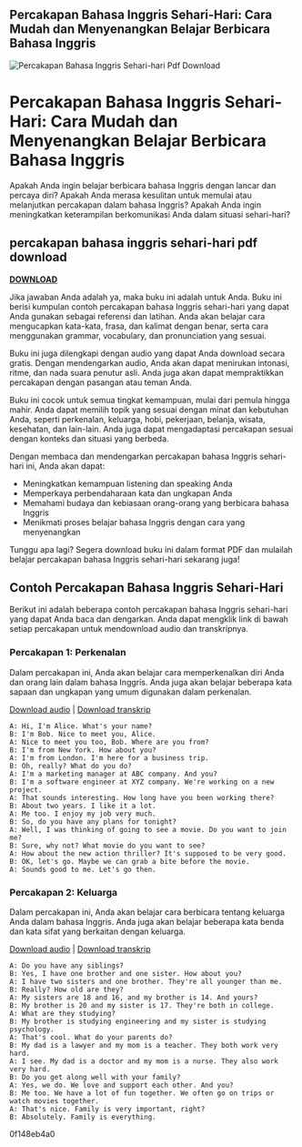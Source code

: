 ## Percakapan Bahasa Inggris Sehari-Hari: Cara Mudah dan Menyenangkan Belajar Berbicara Bahasa Inggris

 
![Percakapan Bahasa Inggris Sehari-hari Pdf Download](https://encrypted-tbn2.gstatic.com/images?q=tbn:ANd9GcQKDMtAGrpPYZciGvlLwN8m8tVPJll2A0U14whqrvA72hyF_zcL0s7eeEAE)

 
# Percakapan Bahasa Inggris Sehari-Hari: Cara Mudah dan Menyenangkan Belajar Berbicara Bahasa Inggris
 
Apakah Anda ingin belajar berbicara bahasa Inggris dengan lancar dan percaya diri? Apakah Anda merasa kesulitan untuk memulai atau melanjutkan percakapan dalam bahasa Inggris? Apakah Anda ingin meningkatkan keterampilan berkomunikasi Anda dalam situasi sehari-hari?
 
## percakapan bahasa inggris sehari-hari pdf download


[**DOWNLOAD**](https://lomasmavi.blogspot.com/?c=2tL221)

 
Jika jawaban Anda adalah ya, maka buku ini adalah untuk Anda. Buku ini berisi kumpulan contoh percakapan bahasa Inggris sehari-hari yang dapat Anda gunakan sebagai referensi dan latihan. Anda akan belajar cara mengucapkan kata-kata, frasa, dan kalimat dengan benar, serta cara menggunakan grammar, vocabulary, dan pronunciation yang sesuai.
 
Buku ini juga dilengkapi dengan audio yang dapat Anda download secara gratis. Dengan mendengarkan audio, Anda akan dapat menirukan intonasi, ritme, dan nada suara penutur asli. Anda juga akan dapat mempraktikkan percakapan dengan pasangan atau teman Anda.
 
Buku ini cocok untuk semua tingkat kemampuan, mulai dari pemula hingga mahir. Anda dapat memilih topik yang sesuai dengan minat dan kebutuhan Anda, seperti perkenalan, keluarga, hobi, pekerjaan, belanja, wisata, kesehatan, dan lain-lain. Anda juga dapat mengadaptasi percakapan sesuai dengan konteks dan situasi yang berbeda.
 
Dengan membaca dan mendengarkan percakapan bahasa Inggris sehari-hari ini, Anda akan dapat:
 
- Meningkatkan kemampuan listening dan speaking Anda
- Memperkaya perbendaharaan kata dan ungkapan Anda
- Memahami budaya dan kebiasaan orang-orang yang berbicara bahasa Inggris
- Menikmati proses belajar bahasa Inggris dengan cara yang menyenangkan

Tunggu apa lagi? Segera download buku ini dalam format PDF dan mulailah belajar percakapan bahasa Inggris sehari-hari sekarang juga!
  
## Contoh Percakapan Bahasa Inggris Sehari-Hari
 
Berikut ini adalah beberapa contoh percakapan bahasa Inggris sehari-hari yang dapat Anda baca dan dengarkan. Anda dapat mengklik link di bawah setiap percakapan untuk mendownload audio dan transkripnya.
 
### Percakapan 1: Perkenalan
 
Dalam percakapan ini, Anda akan belajar cara memperkenalkan diri Anda dan orang lain dalam bahasa Inggris. Anda juga akan belajar beberapa kata sapaan dan ungkapan yang umum digunakan dalam perkenalan.
 
[Download audio](https://example.com/audio1.mp3) | [Download transkrip](https://example.com/transcript1.pdf)

    A: Hi, I'm Alice. What's your name?
    B: I'm Bob. Nice to meet you, Alice.
    A: Nice to meet you too, Bob. Where are you from?
    B: I'm from New York. How about you?
    A: I'm from London. I'm here for a business trip.
    B: Oh, really? What do you do?
    A: I'm a marketing manager at ABC company. And you?
    B: I'm a software engineer at XYZ company. We're working on a new project.
    A: That sounds interesting. How long have you been working there?
    B: About two years. I like it a lot.
    A: Me too. I enjoy my job very much.
    B: So, do you have any plans for tonight?
    A: Well, I was thinking of going to see a movie. Do you want to join me?
    B: Sure, why not? What movie do you want to see?
    A: How about the new action thriller? It's supposed to be very good.
    B: OK, let's go. Maybe we can grab a bite before the movie.
    A: Sounds good to me. Let's go then.

### Percakapan 2: Keluarga
 
Dalam percakapan ini, Anda akan belajar cara berbicara tentang keluarga Anda dalam bahasa Inggris. Anda juga akan belajar beberapa kata benda dan kata sifat yang berkaitan dengan keluarga.
 
[Download audio](https://example.com/audio2.mp3) | [Download transkrip](https://example.com/transcript2.pdf)

    A: Do you have any siblings?
    B: Yes, I have one brother and one sister. How about you?
    A: I have two sisters and one brother. They're all younger than me.
    B: Really? How old are they?
    A: My sisters are 18 and 16, and my brother is 14. And yours?
    B: My brother is 20 and my sister is 17. They're both in college.
    A: What are they studying?
    B: My brother is studying engineering and my sister is studying psychology.
    A: That's cool. What do your parents do?
    B: My dad is a lawyer and my mom is a teacher. They both work very hard.
    A: I see. My dad is a doctor and my mom is a nurse. They also work very hard.
    B: Do you get along well with your family?
    A: Yes, we do. We love and support each other. And you?
    B: Me too. We have a lot of fun together. We often go on trips or watch movies together.
    A: That's nice. Family is very important, right?
    B: Absolutely. Family is everything.

 0f148eb4a0
